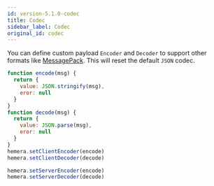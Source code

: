 ```yaml
---
id: version-5.1.0-codec
title: Codec
sidebar_label: Codec
original_id: codec
---
```


You can define custom payload `Encoder` and `Decoder` to support other formats like [MessagePack](https://msgpack.org/index.html).
This will reset the default `JSON` codec.

```js
function encode(msg) {
  return {
    value: JSON.stringify(msg),
    eror: null
  }
}
function decode(msg) {
  return {
    value: JSON.parse(msg),
    eror: null
  }
}
hemera.setClientEncoder(encode)
hemera.setClientDecoder(decode)

hemera.setServerEncoder(encode)
hemera.setServerDecoder(decode)
```
